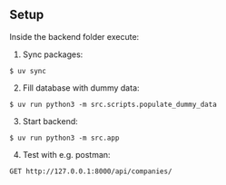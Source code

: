 ## Setup
Inside the backend folder execute:

1. Sync packages:

```
$ uv sync
```


2. Fill database with dummy data:

```
$ uv run python3 -m src.scripts.populate_dummy_data
```


3. Start backend:

```
$ uv run python3 -m src.app
```


4. Test with e.g. postman:

```
GET http://127.0.0.1:8000/api/companies/
```
